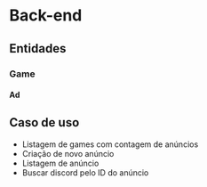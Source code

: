 # Back-end

## Entidades

### Game

#### Ad

## Caso de uso

- Listagem de games com contagem de anúncios
- Criação de novo anúncio
- Listagem de anúncio
- Buscar discord pelo ID do anúncio
